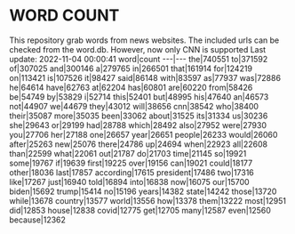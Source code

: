 # WORD COUNT
This repository grab words from news websites. The included urls can be checked from the word.db.
However, now only CNN is supported
Last update: 2022-11-04 00:00:41
word|count
---|---
the|740551
to|371592
of|307025
and|300146
a|279765
in|266501
that|161914
for|124219
on|113421
is|107526
it|98427
said|86148
with|83597
as|77937
was|72886
he|64614
have|62763
at|62204
has|60801
are|60220
from|58426
be|54749
by|53829
i|52714
this|52401
but|48995
his|47640
an|46573
not|44907
we|44679
they|43012
will|38656
cnn|38542
who|38400
their|35087
more|35035
been|33062
about|31525
its|31334
us|30236
she|29643
or|29199
had|28788
which|28492
also|27952
were|27930
you|27706
her|27188
one|26657
year|26651
people|26233
would|26060
after|25263
new|25076
there|24786
up|24694
when|22923
all|22608
than|22599
what|22061
out|21787
do|21703
time|21145
so|19921
some|19767
if|19639
first|19225
over|19156
can|19021
could|18177
other|18036
last|17857
according|17615
president|17486
two|17316
like|17267
just|16940
told|16894
into|16838
now|16075
our|15700
biden|15692
trump|15414
no|15196
years|14382
state|14242
those|13720
while|13678
country|13577
world|13556
how|13378
them|13222
most|12951
did|12853
house|12838
covid|12775
get|12705
many|12587
even|12560
because|12362
